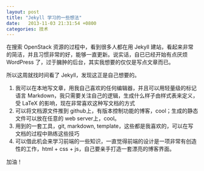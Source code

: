 ```yaml
---
layout: post
title: "Jekyll 学习的一些想法" 
date:   2013-11-03 21:31:54 +0800
categories: 技术
---
```


在搜索 OpenStack 资源的过程中，看到很多人都在用 Jekyll 建站，看起来非常的简洁，并且习惯非常的好，能够一直更新。说实话，自已已经开始有点厌烦 WordPress 了，过于臃肿的后台，其实我想要的仅仅是写点文章而已。

所以这周就找时间看了 Jekyll，发现这正是自己想要的。

1. 我可以在本地写文章，用我自己喜欢的任何编辑器，并且可以用轻量级的标记语言 Markdown，我只需要关注自己的逻辑，生成什么样子由样式表来定义，受 LaTeX 的影响，现在非常喜欢这种写文档的方式
2. 可以将文档源文件推到 github上，有版本控制功能的博客，cool；生成的静态文件可以放在任意的 web server上，cool。
3. 用到的一套工具，git, markdown, template，这些都是我喜欢的，可以在写文档的过程中熟练这些技巧
4. 可以借此机会来学习前端的一些知识，一直觉得前端的设计是一项非常有创造性的工作，html + css + js，自己要亲手打造一套漂亮的博客界面。

加油！